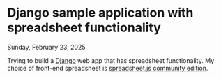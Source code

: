 # Django sample application with spreadsheet functionality

Sunday, February 23, 2025

Trying to build a [Django](https://docs.djangoproject.com/) web app that has spreadsheet functionality. My choice of front-end spreadsheet is [spreadsheet.js community edition](https://bossanova.uk/jspreadsheet/docs).
